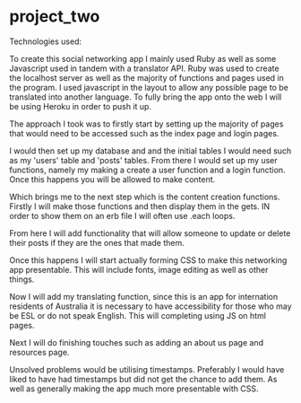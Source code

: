 # project_two

Technologies used:

To create this social networking app I mainly used Ruby as well as some Javascript used in tandem with a translator API. Ruby was used to create the localhost server as well as the majority of functions and pages used in the program. I used javascript in the layout to allow any possible page to be translated into another language. To fully bring the app onto the web I will be using Heroku in order to push it up.

The approach I took was to firstly start by setting up the majority of pages that would need to be accessed such as the index page and login pages.

I would then set up my database and and the initial tables I would need such as my 'users' table and 'posts' tables. From there I would set up my user functions, namely my making a create a user function and a login function. Once this happens you will be allowed to make content.

Which brings me to the next step which is the content creation functions. Firstly I will make those functions and then display them in the gets. IN order to show them on an erb file I will often use .each loops.

From here I will add functionality that will allow someone to update or delete their posts if they are the ones that made them. 

Once this happens I will start actually forming CSS to make this networking app presentable. This will include fonts, image editing as well as other things.

Now I will add my translating function, since this is an app for internation residents of Australia it is necessary to have accessibility for those who may be ESL or do not speak English. This will completing using JS on html pages.

Next I will do finishing touches such as adding an about us page and resources page.

Unsolved problems would be utilising timestamps. Preferably I would have liked to have had timestamps but did not get the chance to add them. As well as generally making the app much more presentable with CSS.